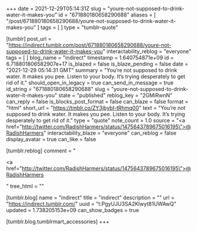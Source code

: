 +++
date = 2021-12-29T05:14:31Z
slug = "youre-not-supposed-to-drink-water-it-makes-you"
id = "671880180658290688"
aliases = [ "/post/671880180658290688/youre-not-supposed-to-drink-water-it-makes-you" ]
tags = [ ]
type = "tumblr-quote"

[tumblr]
post_url = "https://indirect.tumblr.com/post/671880180658290688/youre-not-supposed-to-drink-water-it-makes-you"
interactability_reblog = "everyone"
tags = [ ]
blog_name = "indirect"
timestamp = 1.640754871e+09
id = 6.718801806582907e+17
is_blazed = false
is_blaze_pending = false
date = "2021-12-29 05:14:31 GMT"
summary = "You’re not supposed to drink water. It makes you pee. Listen to your body. It’s trying desperately to get rid of it."
should_open_in_legacy = true
can_send_in_message = true
id_string = "671880180658290688"
slug = "youre-not-supposed-to-drink-water-it-makes-you"
state = "published"
reblog_key = "2GMiRwnN"
can_reply = false
is_blocks_post_format = false
can_blaze = false
format = "html"
short_url = "https://tmblr.co/ZY3jbybI-tRhmq00"
text = "You&rsquo;re not supposed to drink water. It makes you pee. Listen to your body. It&rsquo;s trying desperately to get rid of it."
type = "quote"
note_count = 1.0
source = "<a href=\"http://twitter.com/RadishHarmers/status/1475643789675016195\">@RadishHarmers</a>"
interactability_blaze = "everyone"
can_reblog = false
display_avatar = true
can_like = false

[tumblr.reblog]
comment = "<p><a href=\"http://twitter.com/RadishHarmers/status/1475643789675016195\">@RadishHarmers</a></p>"
tree_html = ""

[tumblr.blog]
name = "indirect"
title = "indirect"
description = ""
url = "https://indirect.tumblr.com/"
uuid = "t:PgyUJU3SA2Klwyt81UWAwQ"
updated = 1.738205153e+09
can_show_badges = true

[tumblr.blog.tumblrmart_accessories]
+++
